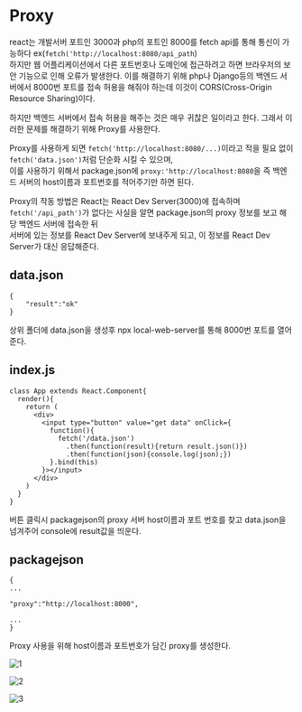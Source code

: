 # Proxy

react는 개발서버 포트인 3000과 php의 포트인 8000를 fetch api를 통해 통신이 가능하다 ex(`fetch('http://localhost:8080/api_path`)  
하지만 웹 어플리케이션에서 다른 포트번호나 도메인에 접근하려고 하면 브라우저의 보안 기능으로 인해 오류가 발생한다. 
이를 해결하기 위해 php나 Django등의 백엔드 서버에서 8000번 포트를 접속 허용을 해줘야 하는데 이것이 CORS(Cross-Origin Resource Sharing)이다.  

하지만 백엔드 서버에서 접속 허용을 해주는 것은 매우 귀찮은 일이라고 한다. 그래서 이러한 문제를 해결하기 위해 Proxy를 사용한다.  

Proxy를 사용하게 되면 `fetch('http://localhost:8080/...)`이라고 적을 필요 없이 `fetch('data.json')`처럼 단순화 시킬 수 있으며,  
이를 사용하기 위해서 package.json에 `proxy:'http://localhost:8080`을 즉 백엔드 서버의 host이름과 포트번호를 적어주기만 하면 된다.  

Proxy의 작동 방법은 React는 React Dev Server(3000)에 접속하며 `fetch('/api_path')`가 없다는 사실을 알면 package.json의 proxy 정보를 보고 해당 백엔드 서버에 접속한 뒤  
서버에 있는 정보를 React Dev Server에 보내주게 되고, 이 정보를 React Dev Server가 대신 응답해준다.

## data.json
```
{
    "result":"ok"
}
```
상위 폴더에 data.json을 생성후 npx local-web-server를 통해 8000번 포트를 열어준다.

## index.js
```
class App extends React.Component{
  render(){
    return (
      <div>
        <input type="button" value="get data" onClick={
          function(){
            fetch('/data.json')
              .then(function(result){return result.json()})
              .then(function(json){console.log(json);})
          }.bind(this)
        }></input>
      </div>
    )
  }
}
```
버튼 클릭시 packagejson의 proxy 서버 host이름과 포트 번호를 찾고 data.json을 넘겨주어 console에 result값을 띄운다.

## packagejson
```
{
...

"proxy":"http://localhost:8000",

...
}
```
Proxy 사용을 위해 host이름과 포트번호가 담긴 proxy를 생성한다.

![1](https://user-images.githubusercontent.com/73509513/171798036-7f85d66e-4fb9-48fa-a0b1-d7731fee3086.PNG)  

![2](https://user-images.githubusercontent.com/73509513/171798041-5c85948a-45b9-4f7a-8dbc-5a4567b34b2f.PNG)  

![3](https://user-images.githubusercontent.com/73509513/171798043-84614a05-a497-41c7-aa40-a99d147db6c3.PNG)
